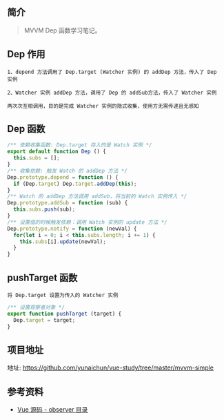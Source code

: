 ## 简介

> MVVM Dep 函数学习笔记。

## Dep 作用

```text
1、depend 方法调用了 Dep.target (Watcher 实例) 的 addDep 方法，传入了 Dep 实例

2、Watcher 实例 addDep 方法，调用了 Dep 的 addSub方法，传入了 Watcher 实例

两次次互相调用，目的是完成 Watcher 实例的隐式收集，使用方无需传递且无感知
```

## Dep 函数

```js
/** 依赖收集函数: Dep.target 存入的是 Watch 实例 */
export default function Dep () {
  this.subs = [];
}
/** 收集依赖: 触发 Watch 的 addDep 方法 */
Dep.prototype.depend = function () {
  if (Dep.target) Dep.target.addDep(this);
}
/** Watch 的 addDep 方法调用 addSub，将当前的 Watch 实例传入 */
Dep.prototype.addSub = function (sub) {
  this.subs.push(sub);
}
/** 设置值的时候触发依赖：调用 Watch 实例的 update 方法 */
Dep.prototype.notify = function (newVal) {
  for(let i = 0; i < this.subs.length; i += 1) {
    this.subs[i].update(newVal);
  }
}
```

## pushTarget 函数

```text
将 Dep.target 设置为传入的 Watcher 实例
```

```js
/** 设置观察者对象 */
export function pushTarget (target) {
  Dep.target = target;
}
```

## 项目地址

地址: https://github.com/yunaichun/vue-study/tree/master/mvvm-simple

## 参考资料

- [Vue 源码 - observer 目录](https://github.com/yunaichun/vue-study/tree/master/vue-src/core/observer)
